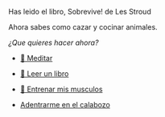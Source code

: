Has leido el libro, Sobrevive! de Les Stroud

Ahora sabes como cazar y cocinar animales.

_¿Que quieres hacer ahora?_

- [🧘 Meditar](1-1A.md)

- [📖 Leer un libro](1-1B.md)

- [💪 Entrenar mis musculos](0-1A.md)

- [Adentrarme en el calabozo](../1/2.md)
